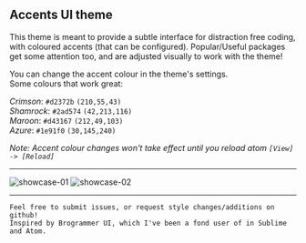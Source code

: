 ## Accents UI theme

This theme is meant to provide a subtle interface for distraction free coding, with coloured accents (that can be configured). Popular/Useful packages get some attention too, and are adjusted visually to work with the theme!

You can change the accent colour in the theme's settings.  
Some colours that work great:  

*Crimson*: `#d2372b` `(210,55,43)`  
*Shamrock*: `#2ad574` `(42,213,116)`  
*Maroon*: `#d43167` `(212,49,103)`  
*Azure*: `#1e91f0` `(30,145,240)`  

*Note: Accent colour changes won't take effect until you reload atom `[View] -> [Reload]`*

---

![showcase-01](https://raw.githubusercontent.com/kieranju/accents-ui/gh-pages/img/showcase-01.jpg)
![showcase-02](https://raw.githubusercontent.com/kieranju/accents-ui/gh-pages/img/showcase-02.jpg)

---

```
Feel free to submit issues, or request style changes/additions on github!
Inspired by Brogrammer UI, which I've been a fond user of in Sublime and Atom.
```
